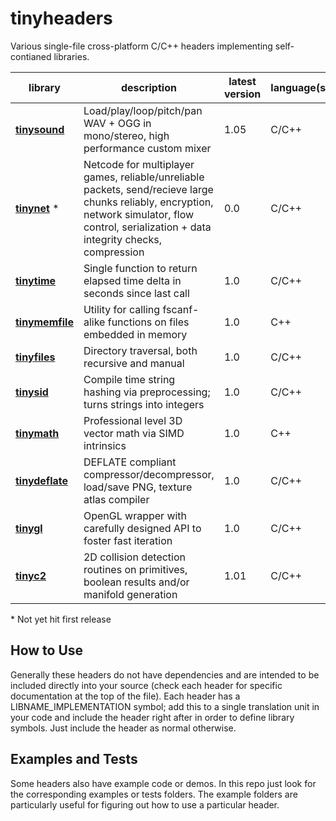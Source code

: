 # tinyheaders

Various single-file cross-platform C/C++ headers implementing self-contianed libraries.

| library | description | latest version| language(s) | license
|---------|-------------|---------------|-------------|--------
**[tinysound](tinysound.h)** | Load/play/loop/pitch/pan WAV + OGG in mono/stereo, high performance custom mixer | 1.05 | C/C++ | zlib
**[tinynet](tinynet.h)** &ast; | Netcode for multiplayer games, reliable/unreliable packets, send/recieve large chunks reliably, encryption, network simulator, flow control, serialization + data integrity checks, compression | 0.0 | C/C++ | zlib
**[tinytime](tinytime.h)** | Single function to return elapsed time delta in seconds since last call | 1.0 | C/C++ | zlib
**[tinymemfile](tinymemfile.h)** | Utility for calling fscanf-alike functions on files embedded in memory | 1.0 | C++ | zlib
**[tinyfiles](tinyfiles.h)** | Directory traversal, both recursive and manual | 1.0 | C/C++ | zlib
**[tinysid](tinysid.h)** | Compile time string hashing via preprocessing; turns strings into integers | 1.0 | C/C++ | zlib
**[tinymath](tinymath.h)** | Professional level 3D vector math via SIMD intrinsics | 1.0 | C++ | zlib
**[tinydeflate](tinydeflate.h)** | DEFLATE compliant compressor/decompressor, load/save PNG, texture atlas compiler | 1.0 | C/C++ | public domain
**[tinygl](tinygl.h)** | OpenGL wrapper with carefully designed API to foster fast iteration | 1.0 | C/C++ | zlib
**[tinyc2](tinyc2.h)** | 2D collision detection routines on primitives, boolean results and/or manifold generation | 1.01 | C/C++ | zlib

&ast; Not yet hit first release

How to Use
----------

Generally these headers do not have dependencies and are intended to be included directly into your source (check each header for specific documentation at the top of the file). Each header has a LIBNAME_IMPLEMENTATION symbol; add this to a single translation unit in your code and include the header right after in order to define library symbols. Just include the header as normal otherwise.

Examples and Tests
------------------

Some headers also have example code or demos. In this repo just look for the corresponding examples or tests folders. The example folders are particularly useful for figuring out how to use a particular header.
